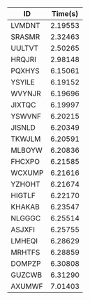 |ID|Time(s)|
|-|-|
|LVMDNT|2.19553|
|SRASMR|2.32463|
|UULTVT|2.50265|
|HRQJRI|2.98148|
|PQXHYS|6.15061|
|YSYILE|6.19152|
|WVYNJR|6.19696|
|JIXTQC|6.19997|
|YSWVNF|6.20215|
|JISNLD|6.20349|
|TKWJLM|6.20591|
|MLBOYW|6.20836|
|FHCXPO|6.21585|
|WCXUMP|6.21616|
|YZHOHT|6.21674|
|HIGTLF|6.22170|
|KHAKAB|6.23547|
|NLGGGC|6.25514|
|ASJXFI|6.25755|
|LMHEQI|6.28629|
|MRHTFS|6.28859|
|DOMPZP|6.30808|
|GUZCWB|6.31290|
|AXUMWF|7.01403|
